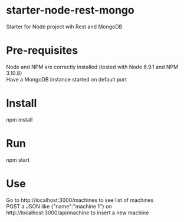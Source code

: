 # starter-node-rest-mongo
Starter for Node project wih Rest and MongoDB

# Pre-requisites
Node and NPM are correctly installed (tested with Node 6.9.1 and NPM 3.10.8)<br>
Have a MongoDB instance started on default port

# Install
npm install

# Run
npm start

# Use
Go to http://localhost:3000/machines to see list of machines<br>
POST a JSON like {"name":"machine 1"} on http://localhost:3000/api/machine to insert a new machine 
